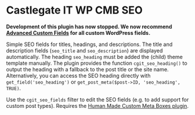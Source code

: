 # Castlegate IT WP CMB SEO #

**Development of this plugin has now stopped. We now recommend [Advanced Custom Fields](http://www.advancedcustomfields.com/) for all custom WordPress fields.**

Simple SEO fields for titles, headings, and descriptions. The title and description fields (`seo_title` and `seo_description`) are displayed automatically. The heading `seo_heading` must be added the (child) theme template manually. The plugin provides the function `cgit_seo_heading()` to output the heading with a fallback to the post title or the site name. Alternatively, you can access the SEO heading directly with `get_field('seo_heading')` or `get_post_meta($post->ID, 'seo_heading', TRUE)`.

Use the `cgit_seo_fields` filter to edit the SEO fields (e.g. to add support for custom post types). Requires the [Human Made Custom Meta Boxes plugin](https://github.com/humanmade/Custom-Meta-Boxes).
